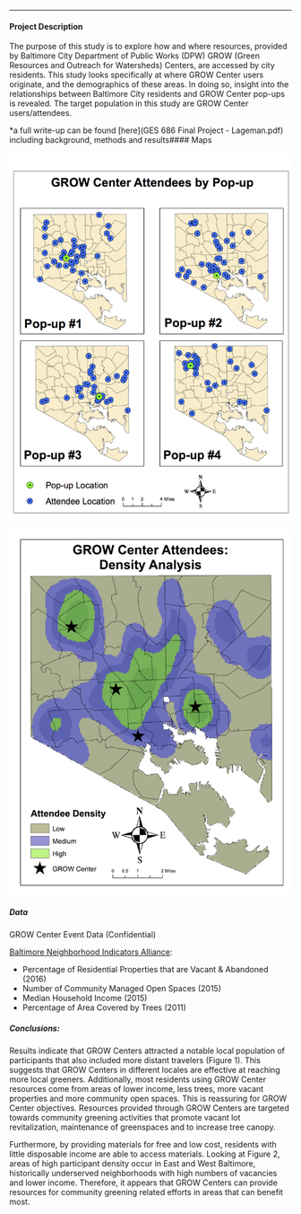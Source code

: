 ---
#### Project Description

The purpose of this study is to explore how and where resources, provided by Baltimore City Department of Public Works (DPW) GROW (Green Resources and Outreach for Watersheds) Centers, are accessed by city residents. This study looks specifically at where GROW Center users originate, and the demographics of these areas. In doing so, insight into the relationships between Baltimore City residents and GROW Center pop-ups is revealed. The target population in this study are GROW Center users/attendees.

*a full write-up can be found [here](GES 686 Final Project - Lageman.pdf) including background, methods and results#### Maps

![Four Pop-ups Map](DPW_4PopupLocations.jpg)

![Density Map](DPW_DensityAnalysis.png)

##### Data

GROW Center Event Data (Confidential)

[Baltimore Neighborhood Indicators Alliance](https://bniajfi.org/community/Baltimore%20City/):
* Percentage of Residential Properties that are Vacant & Abandoned (2016)
* Number of Community Managed Open Spaces (2015)
* Median Household Income (2015)
* Percentage of Area Covered by Trees (2011)

##### Conclusions:

Results indicate that GROW Centers attracted a notable local population of participants that also included more distant travelers (Figure 1). This suggests that GROW Centers in different locales are effective at reaching more local greeners. Additionally, most residents using GROW Center resources come from areas of lower income, less trees, more vacant properties and more community open spaces. This is reassuring for GROW Center objectives. Resources provided through GROW Centers are targeted towards community greening activities that promote vacant lot revitalization, maintenance of greenspaces and to increase tree canopy.

Furthermore, by providing materials for free and low cost, residents with little disposable income are able to access materials. Looking at Figure 2, areas of high participant density occur in East and West Baltimore, historically underserved neighborhoods with high numbers of vacancies and lower income. Therefore, it appears that GROW Centers can provide resources for community greening related efforts in areas that can benefit most.
